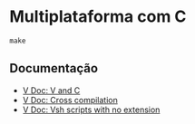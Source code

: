 # Multiplataforma com C

```
make
```

## Documentação

* [V Doc: V and C](https://docs.vlang.io/v-and-c.html)
* [V Doc: Cross compilation](https://docs.vlang.io/cross-compilation.html)
* [V Doc: Vsh scripts with no extension](https://docs.vlang.io/other-v-features.html#vsh-scripts-with-no-extension)
